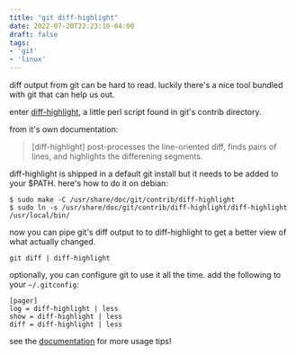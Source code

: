 ```yaml
---
title: "git diff-highlight"
date: 2022-07-20T22:23:10-04:00
draft: false
tags:
- 'git'
- 'linux'
---
```


diff output from git can be hard to read. luckily there's a nice tool bundled with git that can help us out.

enter [diff-highlight](https://github.com/git/git/tree/master/contrib/diff-highlight), a little perl script found in git's contrib directory.

from it's own documentation:

> [diff-highlight] post-processes the line-oriented diff, finds pairs of lines, and highlights the differening segments.

diff-highlight is shipped in a default git install but it needs to be added to your $PATH. here's how to do it on debian:

	$ sudo make -C /usr/share/doc/git/contrib/diff-highlight
	$ sudo ln -s /usr/share/doc/git/contrib/diff-highlight/diff-highlight /usr/local/bin/

now you can pipe git's diff output to to diff-highlight to get a better view of what actually changed.

	git diff | diff-highlight

optionally, you can configure git to use it all the time. add the following to your `~/.gitconfig`:

	[pager]
	log = diff-highlight | less
	show = diff-highlight | less
	diff = diff-highlight | less

see the [documentation](https://github.com/git/git/blob/master/contrib/diff-highlight/README) for more usage tips!

